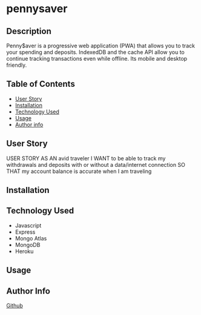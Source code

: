 # pennysaver

## Description
Penny$aver is a progressive web application (PWA) that allows you to track your spending and deposits. IndexedDB and the cache API allow you to continue tracking transactions even while offline. Its mobile and desktop friendly.

## Table of Contents
* [User Story](#user-story)
* [Installation](#installation)
* [Technology Used](#technology-used)
* [Usage](#usage)
* [Author info](#author-info)

## User Story
USER STORY AS AN avid traveler I WANT to be able to track my withdrawals and deposits with or without a data/internet connection SO THAT my account balance is accurate when I am traveling 

## Installation

## Technology Used
* Javascript
* Express
* Mongo Atlas
* MongoDB
* Heroku

## Usage

## Author Info
[Github](https://github.com/es2013)